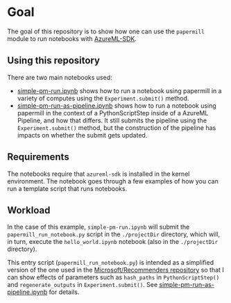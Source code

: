 # Goal

The goal of this repository is to show how one can use the `papermill` module to run notebooks with [AzureML-SDK](https://docs.microsoft.com/en-us/python/api/overview/azure/ml/intro?view=azure-ml-py).

## Using this repository

There are two main notebooks used:

- [simple-pm-run.ipynb](simple-pm-run.ipynb) shows how to run a notebook using papermill in a variety of computes using the `Experiment.submit()` method.
- [simple-pm-run-as-pipeline.ipynb](simple-pm-run-as-pipeline.ipynb) shows how to run a notebook using papermill in the context of a PythonScriptStep inside of a AzureML Pipeline, and how that differs. It still submits the pipeline using the `Experiment.submit()` method, but the construction of the pipeline has impacts on whether the submit gets updated.

## Requirements

The notebooks require that `azureml-sdk` is installed in the kernel environment. The notebook goes through
a few examples of how you can run a template script that runs notebooks. 

## Workload

In the case of this example, `simple-pm-run.ipynb` will submit the `papermill_run_notebook.py` script in the `./projectDir` directory, which will, in turn, execute the `hello_world.ipynb` notebook (also in the `./projectDir` directory).

This entry script (`papermill_run_notebook.py`) is intended as a simplified version of the one used in the [Microsoft/Recommenders repository](https://github.com/Microsoft/Recommenders/blob/staging/reco_utils/aml/wide_deep.py) so that I can show effects of parameters such as `hash_paths` in `PythonScriptStep()` and `regenerate_outputs` in `Experiment.submit()`. See [simple-pm-run-as-pipeline.ipynb](simple-pm-run-as-pipeline.ipynb) for details.
